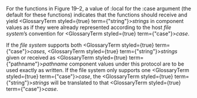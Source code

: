  



For the functions in Figure 19–2, a value of :local for the :case argument (the default for these functions) indicates that the functions should receive and yield <GlossaryTerm styled={true} term={"string"}><i>strings</i></GlossaryTerm> in component values as if they were already represented according to the host *file system*’s convention for <GlossaryTerm styled={true} term={"case"}><i>case</i></GlossaryTerm>. 



If the *file system* supports both <GlossaryTerm styled={true} term={"case"}><i>cases</i></GlossaryTerm>, <GlossaryTerm styled={true} term={"string"}><i>strings</i></GlossaryTerm> given or received as <GlossaryTerm styled={true} term={"pathname"}><i>pathname</i></GlossaryTerm> component values under this protocol are to be used exactly as written. If the file system only supports one <GlossaryTerm styled={true} term={"case"}><i>case</i></GlossaryTerm>, the <GlossaryTerm styled={true} term={"string"}><i>strings</i></GlossaryTerm> will be translated to that <GlossaryTerm styled={true} term={"case"}><i>case</i></GlossaryTerm>. 







 



 



